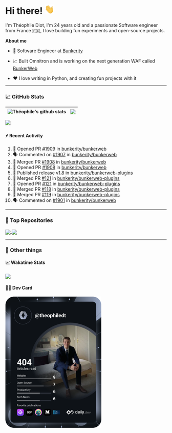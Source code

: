 # Hi there! <img src="./wave.gif" width="30px" height="30px" />

I'm Théophile Diot, I'm 24 years old and a passionate Software engineer from France 🇫🇷, I love building fun experiments and open-source projects.

**About me**

- 💼 Software Engineer at [Bunkerity](https://www.bunkerity.com/)

- 📈 Built Omnitron and is working on the next generation WAF called [BunkerWeb](https://www.bunkerweb.io)

- ❤️ I love writing in Python, and creating fun projects with it

---

### 📈 GitHub Stats

| <img align="center" src="https://github-readme-stats.vercel.app/api?username=TheophileDiot&show_icons=true&include_all_commits=true&theme=algolia&hide_border=true&rank_icon=github" alt="Théophile's github stats" /> | <img align="center" src="https://github-readme-stats.vercel.app/api/top-langs/?username=TheophileDiot&layout=compact&theme=algolia&hide_border=true" /> |
| ---------------------------------------------------------------------------------------------------------------------------------------------------------------------------------------------------------------------- | ------------------------------------------------------------------------------------------------------------------------------------------------------- |

![](https://github-readme-activity-graph.vercel.app/graph?username=TheophileDiot&theme=tokyo-night)

#### :zap: Recent Activity

<!--START_SECTION:activity-->
1. 💪 Opened PR [#1909](https://github.com/bunkerity/bunkerweb/pull/1909) in [bunkerity/bunkerweb](https://github.com/bunkerity/bunkerweb)
2. 🗣 Commented on [#1907](https://github.com/bunkerity/bunkerweb/issues/1907#issuecomment-2598426896) in [bunkerity/bunkerweb](https://github.com/bunkerity/bunkerweb)
3. 🎉 Merged PR [#1908](https://github.com/bunkerity/bunkerweb/pull/1908) in [bunkerity/bunkerweb](https://github.com/bunkerity/bunkerweb)
4. 💪 Opened PR [#1908](https://github.com/bunkerity/bunkerweb/pull/1908) in [bunkerity/bunkerweb](https://github.com/bunkerity/bunkerweb)
5. 🚀 Published release [v1.8](https://github.com/bunkerity/bunkerweb-plugins/releases/tag/v1.8) in [bunkerity/bunkerweb-plugins](https://github.com/bunkerity/bunkerweb-plugins)
6. 🎉 Merged PR [#121](https://github.com/bunkerity/bunkerweb-plugins/pull/121) in [bunkerity/bunkerweb-plugins](https://github.com/bunkerity/bunkerweb-plugins)
7. 💪 Opened PR [#121](https://github.com/bunkerity/bunkerweb-plugins/pull/121) in [bunkerity/bunkerweb-plugins](https://github.com/bunkerity/bunkerweb-plugins)
8. 🎉 Merged PR [#118](https://github.com/bunkerity/bunkerweb-plugins/pull/118) in [bunkerity/bunkerweb-plugins](https://github.com/bunkerity/bunkerweb-plugins)
9. 🎉 Merged PR [#119](https://github.com/bunkerity/bunkerweb-plugins/pull/119) in [bunkerity/bunkerweb-plugins](https://github.com/bunkerity/bunkerweb-plugins)
10. 🗣 Commented on [#1901](https://github.com/bunkerity/bunkerweb/issues/1901#issuecomment-2593050601) in [bunkerity/bunkerweb](https://github.com/bunkerity/bunkerweb)
<!--END_SECTION:activity-->

---

### 🔧 Top Repositories

<a href="https://github.com/bunkerity/bunkerweb">
  <img align="center" src="https://github-readme-stats.vercel.app/api/pin/?username=Bunkerity&repo=bunkerweb&theme=algolia" />
</a>
<a href="https://github.com/TheophileDiot/Omnitron">
  <img align="center" src="https://github-readme-stats.vercel.app/api/pin/?username=TheophileDiot&repo=Omnitron&theme=algolia" />
</a>

---

### 🎉 Other things

#### 📈 Wakatime Stats

<a href="https://wakatime.com/@theophile_bunkerity">
  <img align="center" src="https://github-readme-stats.vercel.app/api/wakatime?username=3aa5ce41-c253-43d9-8441-a721e446a45f&layout=compact&theme=algolia" />
</a>

#### 👨‍💻 Dev Card

<a href="https://app.daily.dev/TheophileDt">
  <img src="./devcard.svg" width="300" alt="Théophile Diot's Dev Card"/>
</a>
